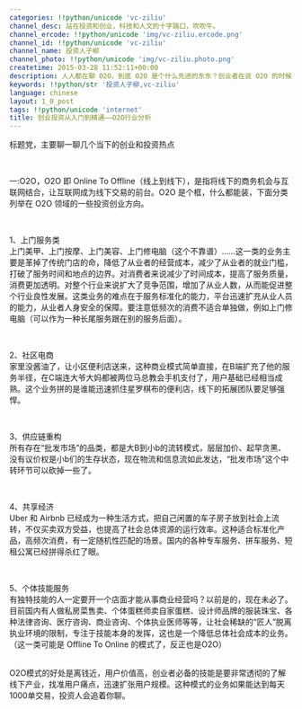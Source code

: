 ```yaml
---
categories: !!python/unicode 'vc-ziliu'
channel_desc: 站在投资和创业，科技和人文的十字路口，吹吹牛。
channel_ercode: !!python/unicode 'img/vc-ziliu.ercode.png'
channel_id: !!python/unicode 'vc-ziliu'
channel_name: 投资人子柳
channel_photo: !!python/unicode 'img/vc-ziliu.photo.png'
createtime: 2015-03-28 11:52:11+00:00
description: 人人都在聊 O2O，到底 O2O 是个什么先进的东东？创业者在说 O2O 的时候，他们在说什么？投资人在看 O2O 的时候，他们在看什么？本文给一个简单的分析。
keywords: !!python/str '投资人子柳,vc-ziliu'
language: chinese
layout: 1_0_post
tags: !!python/unicode 'internet'
title: 创业投资从入门到精通——O2O行业分析
---
```

<div class="rich_media_content" id="js_content">
<p>
         标题党，主要聊一聊几个当下的创业和投资热点
        </p>
<p>
<br/>
</p>
<p>
         一:O2O，O2O 即 Online To Offline（线上到线下），是指将线下的商务机会与互联网结合，让互联网成为线下交易的前台。O2O 是个框，什么都能装，下面分类列举在 O2O 领域的一些投资创业方向。
        </p>
<p>
<br/>
</p>
<p>
         1、上门服务类
         <br/>
         上门美甲、上门按摩、上门美容、上门修电脑（这个不靠谱）……这一类的业务主要是革掉了传统门店的命，降低了从业者的经营成本，减少了从业者的就业门槛，打破了服务时间和地点的边界。对消费者来说减少了时间成本，提高了服务质量，消费更加透明。对整个行业来说扩大了竞争范围，增加了从业人数，从而能促进整个行业良性发展。这类业务的难点在于服务标准化的能力，平台迅速扩充从业人员的能力，从业者人身安全的保障。要注意低频次的消费不适合单独做，例如上门修电脑（可以作为一种长尾服务跟在别的服务后面）。
        </p>
<p>
<br/>
</p>
<p>
         2、社区电商
         <br/>
         家里没酱油了，让小区便利店送来，这种商业模式简单直接，在B端扩充了他的服务半径，在C端连大爷大妈都被两位马总教会手机支付了，用户基础已经相当成熟。这个业务拼的是谁能迅速抓住星罗棋布的便利店，线下的拓展团队要足够强悍。
        </p>
<p>
<br/>
</p>
<p>
         3、供应链重构
         <br/>
         所有存在“批发市场”的品类，都是大B到小b的流转模式，层层加价、起早贪黑、没有议价权是小b们的生存状态，现在物流和信息流如此发达，“批发市场”这个中转环节可以砍掉一些了。
        </p>
<p>
<br/>
</p>
<p>
         4、共享经济
         <br/>
         Uber 和 Airbnb 已经成为一种生活方式，把自己闲置的车子房子放到社会上流转，不仅买卖双方受益，也提高了社会总体资源的运行效率。这种适合标准化产品，高频次消费，有一定随机性匹配的场景。国内的各种专车服务、拼车服务、短租公寓已经拼得杀红了眼。
        </p>
<p>
<br/>
</p>
<p>
         5、个体技能服务
         <br/>
         有独特技能的人一定要开一个店面才能从事商业经营吗？以前是的，现在未必了。目前国内有人做私房菜售卖、个体蛋糕师卖自家蛋糕、设计师品牌的服装珠宝、各种法律咨询、医疗咨询、商业咨询、个体执业医师等等，让社会稀缺的“匠人”脱离执业环境的限制，专注于技能本身的发挥，这也是一个降低总体社会成本的业务。（这一类可能是 Offline To Online 的模式了，反正也是O2O）
        </p>
<p>
<br/>
         O2O模式的好处是离钱近，用户价值高，创业者必备的技能是要非常透彻的了解线下产业，找准用户痛点，迅速扩张用户规模。这种模式的业务如果能达到每天1000单交易，投资人会追着你聊。
        </p>
<p>
<br/>
</p>
</div>